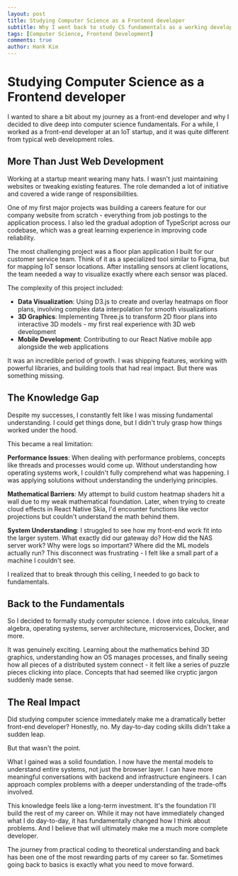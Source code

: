 ```yaml
---
layout: post
title: Studying Computer Science as a Frontend developer
subtitle: Why I went back to study CS fundamentals as a working developer
tags: [Computer Science, Frontend Development]
comments: true
author: Hank Kim
---
```


# Studying Computer Science as a Frontend developer

I wanted to share a bit about my journey as a front-end developer and why I decided to dive deep into computer science fundamentals. For a while, I worked as a front-end developer at an IoT startup, and it was quite different from typical web development roles.

## More Than Just Web Development

Working at a startup meant wearing many hats. I wasn't just maintaining websites or tweaking existing features. The role demanded a lot of initiative and covered a wide range of responsibilities.

One of my first major projects was building a careers feature for our company website from scratch - everything from job postings to the application process. I also led the gradual adoption of TypeScript across our codebase, which was a great learning experience in improving code reliability.

The most challenging project was a floor plan application I built for our customer service team. Think of it as a specialized tool similar to Figma, but for mapping IoT sensor locations. After installing sensors at client locations, the team needed a way to visualize exactly where each sensor was placed.

The complexity of this project included:

- **Data Visualization**: Using D3.js to create and overlay heatmaps on floor plans, involving complex data interpolation for smooth visualizations
- **3D Graphics**: Implementing Three.js to transform 2D floor plans into interactive 3D models - my first real experience with 3D web development
- **Mobile Development**: Contributing to our React Native mobile app alongside the web applications

It was an incredible period of growth. I was shipping features, working with powerful libraries, and building tools that had real impact. But there was something missing.

## The Knowledge Gap

Despite my successes, I constantly felt like I was missing fundamental understanding. I could get things done, but I didn't truly grasp how things worked under the hood.

This became a real limitation:

**Performance Issues**: When dealing with performance problems, concepts like threads and processes would come up. Without understanding how operating systems work, I couldn't fully comprehend what was happening. I was applying solutions without understanding the underlying principles.

**Mathematical Barriers**: My attempt to build custom heatmap shaders hit a wall due to my weak mathematical foundation. Later, when trying to create cloud effects in React Native Skia, I'd encounter functions like vector projections but couldn't understand the math behind them.

**System Understanding**: I struggled to see how my front-end work fit into the larger system. What exactly did our gateway do? How did the NAS server work? Why were logs so important? Where did the ML models actually run? This disconnect was frustrating - I felt like a small part of a machine I couldn't see.

I realized that to break through this ceiling, I needed to go back to fundamentals.

## Back to the Fundamentals

So I decided to formally study computer science. I dove into calculus, linear algebra, operating systems, server architecture, microservices, Docker, and more.

It was genuinely exciting. Learning about the mathematics behind 3D graphics, understanding how an OS manages processes, and finally seeing how all pieces of a distributed system connect - it felt like a series of puzzle pieces clicking into place. Concepts that had seemed like cryptic jargon suddenly made sense.

## The Real Impact

Did studying computer science immediately make me a dramatically better front-end developer? Honestly, no. My day-to-day coding skills didn't take a sudden leap.

But that wasn't the point.

What I gained was a solid foundation. I now have the mental models to understand entire systems, not just the browser layer. I can have more meaningful conversations with backend and infrastructure engineers. I can approach complex problems with a deeper understanding of the trade-offs involved.

This knowledge feels like a long-term investment. It's the foundation I'll build the rest of my career on. While it may not have immediately changed what I do day-to-day, it has fundamentally changed how I think about problems. And I believe that will ultimately make me a much more complete developer.

The journey from practical coding to theoretical understanding and back has been one of the most rewarding parts of my career so far. Sometimes going back to basics is exactly what you need to move forward.

